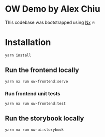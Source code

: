 # OW Demo by Alex Chiu

This codebase was bootstrapped using [Nx](https://nx.dev) 🔥


# Installation

```
yarn install
```

## Run the frontend locally

```
yarn nx run ow-frontend:serve 
```

### Run frontend unit tests

```
yarn nx run ow-frontend:test 
```


## Run the storybook locally

```
yarn nx run ow-ui:storybook 
```
